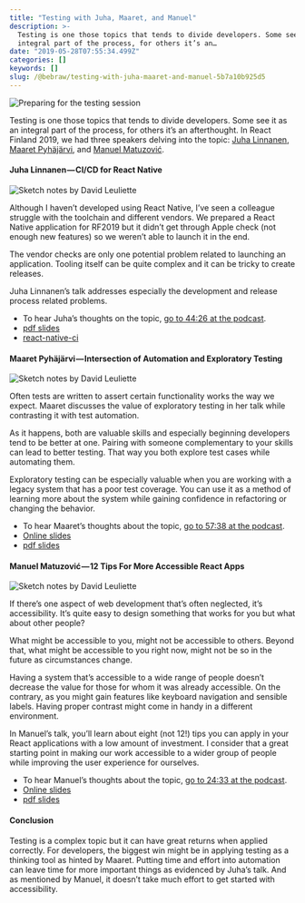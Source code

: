 ```yaml
---
title: "Testing with Juha, Maaret, and Manuel"
description: >-
  Testing is one those topics that tends to divide developers. Some see it as an
  integral part of the process, for others it’s an…
date: "2019-05-28T07:55:34.499Z"
categories: []
keywords: []
slug: /@bebraw/testing-with-juha-maaret-and-manuel-5b7a10b925d5
---
```


![Preparing for the testing session](img/1__XCwZ6aaQzx6K__YsMc__lTIw.jpeg)

Testing is one those topics that tends to divide developers. Some see it as an integral part of the process, for others it’s an afterthought. In React Finland 2019, we had three speakers delving into the topic: [Juha Linnanen](https://twitter.com/pillar15), [Maaret Pyhäjärvi](https://maaretp.com), and [Manuel Matuzović](https://www.matuzo.at).

#### Juha Linnanen — CI/CD for React Native

![Sketch notes by [David Leuliette](https://davidl.fr)](img/1__kuOIOHYVG86DiP9sziOJgQ.jpeg)

Although I haven’t developed using React Native, I’ve seen a colleague struggle with the toolchain and different vendors. We prepared a React Native application for RF2019 but it didn’t get through Apple check (not enough new features) so we weren’t able to launch it in the end.

The vendor checks are only one potential problem related to launching an application. Tooling itself can be quite complex and it can be tricky to create releases.

Juha Linnanen’s talk addresses especially the development and release process related problems.

- To hear Juha’s thoughts on the topic, [go to 44:26 at the podcast](https://webbidevaus.fi/44).
- [pdf slides](https://slides.react-finland.fi/2019/juha-linnanen.pdf)
- [react-native-ci](https://github.com/solinor/react-native-ci)

#### Maaret Pyhäjärvi — Intersection of Automation and Exploratory Testing

![Sketch notes by [David Leuliette](https://davidl.fr)](img/1__exaW6x3LkEprvG0HJkWeGQ.jpeg)

Often tests are written to assert certain functionality works the way we expect. Maaret discusses the value of exploratory testing in her talk while contrasting it with test automation.

As it happens, both are valuable skills and especially beginning developers tend to be better at one. Pairing with someone complementary to your skills can lead to better testing. That way you both explore test cases while automating them.

Exploratory testing can be especially valuable when you are working with a legacy system that has a poor test coverage. You can use it as a method of learning more about the system while gaining confidence in refactoring or changing the behavior.

- To hear Maaret’s thoughts about the topic, [go to 57:38 at the podcast](https://webbidevaus.fi/44).
- [Online slides](https://www.slideshare.net/maaretp/react-finland-intersection-of-automation-and-exploratory-testing)
- [pdf slides](https://slides.react-finland.fi/2019/maaret-pyhajarvi.pdf)

#### Manuel Matuzović — 12 Tips For More Accessible React Apps

![Sketch notes by [David Leuliette](https://davidl.fr)](img/1__J09MJ8ultNBVPr__HaeYEIg.jpeg)

If there’s one aspect of web development that’s often neglected, it’s accessibility. It’s quite easy to design something that works for you but what about other people?

What might be accessible to you, might not be accessible to others. Beyond that, what might be accessible to you right now, might not be so in the future as circumstances change.

Having a system that’s accessible to a wide range of people doesn’t decrease the value for those for whom it was already accessible. On the contrary, as you might gain features like keyboard navigation and sensible labels. Having proper contrast might come in handy in a different environment.

In Manuel’s talk, you’ll learn about eight (not 12!) tips you can apply in your React applications with a low amount of investment. I consider that a great starting point in making our work accessible to a wider group of people while improving the user experience for ourselves.

- To hear Manuel’s thoughts about the topic, [go to 24:33 at the podcast](https://webbidevaus.fi/45).
- [Online slides](https://www.matuzo.at/blog/12-tips-for-more-accessible-react-apps-slides-react-finland-2019/)
- [pdf slides](https://slides.react-finland.fi/2019/manuel-matuzovic.pdf)

#### Conclusion

Testing is a complex topic but it can have great returns when applied correctly. For developers, the biggest win might be in applying testing as a thinking tool as hinted by Maaret. Putting time and effort into automation can leave time for more important things as evidenced by Juha’s talk. And as mentioned by Manuel, it doesn’t take much effort to get started with accessibility.
